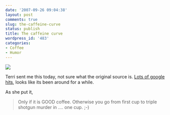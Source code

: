 ```yaml
---
date: '2007-09-26 09:04:38'
layout: post
comments: true
slug: the-caffeine-curve
status: publish
title: The caffeine curve
wordpress_id: '483'
categories:
- Coffee
- Humor
---
```





![](http://www.phfactor.net/wp-pics/caffeine-curve-wpa.jpg)


Terri sent me this today, not sure what the original source is. [Lots of google hits](http://www.google.com/search?q=the%20caffeine%20curve&sourceid=mozilla2&ie=utf-8&oe=utf-8), looks like its been around for a while.

As she put it,


> Only if it is GOOD coffee.  Otherwise you go from first cup to triple shotgun murder in .... one cup. ;-)
